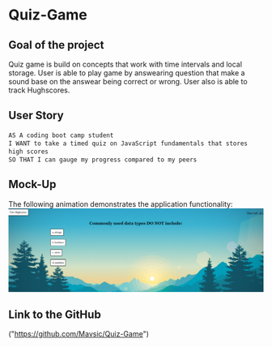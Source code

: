 # Quiz-Game

## Goal of the project

Quiz game is build on concepts that work with time intervals and local storage. User is able to play game by answearing
question that make a sound base on the answear being correct or wrong. User also is able to track Hughscores.

## User Story

```
AS A coding boot camp student
I WANT to take a timed quiz on JavaScript fundamentals that stores high scores
SO THAT I can gauge my progress compared to my peers
```

## Mock-Up

The following animation demonstrates the application functionality:
![Image of a web site](/Screenshot%202022-10-24%20114814.png)

## Link to the GitHub

("https://github.com/Mavsic/Quiz-Game")

